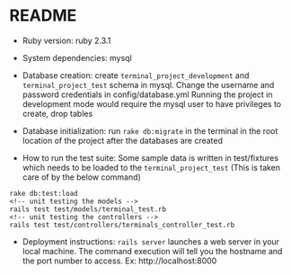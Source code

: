 # README

* Ruby version: 
ruby 2.3.1

* System dependencies: 
mysql

* Database creation: 
create `terminal_project_development` and `terminal_project_test` schema in mysql. Change the username and password credentials in config/database.yml
Running the project in development mode would require the mysql user to have privileges to create, drop tables 

* Database initialization:
run `rake db:migrate` in the terminal in the root location of the project after the databases are created

* How to run the test suite: 
Some sample data is written in test/fixtures which needs to be loaded to the `terminal_project_test` (This is taken care of by the below command) 

```
rake db:test:load
<!-- unit testing the models -->
rails test test/models/terminal_test.rb
<!-- unit testing the controllers -->
rails test test/controllers/terminals_controller_test.rb 
```	
* Deployment instructions: `rails server` launches a web server in your local machine. The command execution will tell you the hostname and the port number to access. Ex: http://localhost:8000
